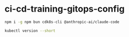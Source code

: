 # ci-cd-training-gitops-config

```bash
npm i -g npm bun cdk8s-cli @anthropic-ai/claude-code

kubectl version --short
```